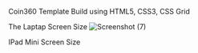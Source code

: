 Coin360 Template Build using HTML5, CSS3, CSS Grid

The Laptap Screen Size
![Screenshot (7)](https://github.com/user-attachments/assets/9da6a817-5d9d-4f89-b1c2-20d365cc9d34)

IPad Mini Screen Size 


